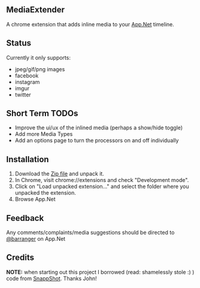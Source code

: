 MediaExtender
--------------

A chrome extension that adds inline media to your [App.Net](https://alpha.app.net) timeline.

Status
------

Currently it only supports:

* jpeg/gif/png images
* facebook
* instagram
* imgur
* twitter

Short Term TODOs
----------------

* Improve the ui/ux of the inlined media (perhaps a show/hide toggle)
* Add more Media Types
* Add an options page to turn the processors on and off individually

Installation 
------------
1. Download the [Zip file](https://github.com/barranger/media-extender/zipball/master) and unpack it.
2. In Chrome, visit chrome://extensions and check "Development mode".
3. Click on "Load unpacked extension..." and select the folder where you unpacked the extension.
4. Browse App.Net

Feedback
--------
Any comments/complaints/media suggestions should be directed to [@barranger](https://alpha.app.net/barranger) on App.Net

Credits
-------

**NOTE:** when starting out this project I borrowed (read: shamelessly stole :) ) code from [SnappShot](https://github.com/johncarney/snappshot). Thanks John!
